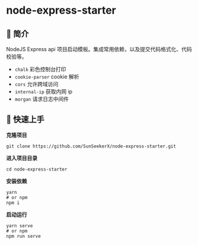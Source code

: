 # node-express-starter

## 📌 简介

NodeJS Express api 项目启动模板。集成常用依赖，以及提交代码格式化、代码校验等。

- `chalk` 彩色控制台打印
- `cookie-parser` cookie 解析
- `cors` 允许跨域访问
- `internal-ip` 获取内网 ip
- `morgan` 请求日志中间件



## 📌 快速上手

**克隆项目**

```shell
git clone https://github.com/SunSeekerX/node-express-starter.git
```

**进入项目目录**

```shell
cd node-express-starter
```

**安装依赖**

```shell
yarn
# or npm
npm i
```

**启动运行**

```shell
yarn serve
# or npm
npm run serve
```





